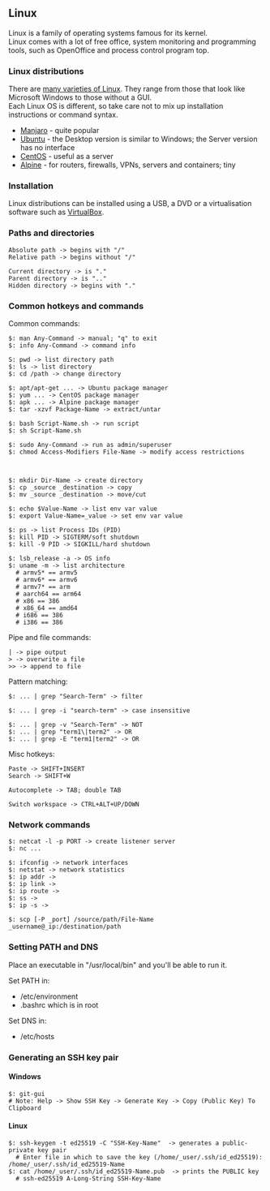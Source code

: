 ## Linux

Linux is a family of operating systems famous for its kernel.  
Linux comes with a lot of free office, system monitoring and programming tools, such as OpenOffice and process control program top.  

### Linux distributions

There are [many varieties of Linux](https://distrowatch.com/). They range from those that look like Microsoft Windows to those without a GUI.  
Each Linux OS is different, so take care not to mix up installation instructions or command syntax.  

* [Manjaro](https://manjaro.org/) - quite popular
* [Ubuntu](https://www.ubuntu.com/) - the Desktop version is similar to Windows; the Server version has no interface
* [CentOS](https://www.centos.org/) - useful as a server
* [Alpine](https://alpinelinux.org) - for routers, firewalls, VPNs, servers and containers; tiny

### Installation

Linux distributions can be installed using a USB, a DVD or a virtualisation software such as [VirtualBox](../../DevOps/VirtualMachines/VirtualBox).

### Paths and directories

```
Absolute path -> begins with "/"  
Relative path -> begins without "/"  

Current directory -> is "."
Parent directory -> is ".."
Hidden directory -> begins with "."
```

### Common hotkeys and commands

Common commands:
```
$: man Any-Command -> manual; "q" to exit
$: info Any-Command -> command info

S: pwd -> list directory path
$: ls -> list directory
$: cd /path -> change directory

$: apt/apt-get ... -> Ubuntu package manager
$: yum ... -> CentOS package manager
$: apk ... -> Alpine package manager
$: tar -xzvf Package-Name -> extract/untar

$: bash Script-Name.sh -> run script
$: sh Script-Name.sh

$: sudo Any-Command -> run as admin/superuser
$: chmod Access-Modifiers File-Name -> modify access restrictions



$: mkdir Dir-Name -> create directory
$: cp _source _destination -> copy
$: mv _source _destination -> move/cut

$: echo $Value-Name -> list env var value
$: export Value-Name=_value -> set env var value

$: ps -> list Process IDs (PID)
$: kill PID -> SIGTERM/soft shutdown
$: kill -9 PID -> SIGKILL/hard shutdown

$: lsb_release -a -> OS info
$: uname -m -> list architecture
  # armv5* == armv5
  # armv6* == armv6
  # armv7* == arm
  # aarch64 == arm64
  # x86 == 386
  # x86_64 == amd64
  # i686 == 386
  # i386 == 386
```

Pipe and file commands:
```
| -> pipe output
> -> overwrite a file
>> -> append to file
```

Pattern matching:
```
$: ... | grep "Search-Term" -> filter

$: ... | grep -i "search-term" -> case insensitive

$: ... | grep -v "Search-Term" -> NOT
$: ... | grep "term1\|term2" -> OR
$: ... | grep -E "term1|term2" -> OR
```

Misc hotkeys:
```
Paste -> SHIFT+INSERT
Search -> SHIFT+W

Autocomplete -> TAB; double TAB

Switch workspace -> CTRL+ALT+UP/DOWN
```

### Network commands

```
$: netcat -l -p PORT -> create listener server
$: nc ...

$: ifconfig -> network interfaces
$: netstat -> network statistics
$: ip addr ->
$: ip link ->
$: ip route ->
$: ss ->
$: ip -s ->

$: scp [-P _port] /source/path/File-Name _username@_ip:/destination/path
```

### Setting PATH and DNS

Place an executable in "/usr/local/bin" and you'll be able to run it.  

Set PATH in:
* /etc/environment
* .bashrc which is in root

Set DNS in:
* /etc/hosts

### Generating an SSH key pair

#### Windows

```
$: git-gui
# Note: Help -> Show SSH Key -> Generate Key -> Copy (Public Key) To Clipboard
```

#### Linux

```
$: ssh-keygen -t ed25519 -C "SSH-Key-Name"  -> generates a public-private key pair
  # Enter file in which to save the key (/home/_user/.ssh/id_ed25519): /home/_user/.ssh/id_ed25519-Name
$: cat /home/_user/.ssh/id_ed25519-Name.pub  -> prints the PUBLIC key
  # ssh-ed25519 A-Long-String SSH-Key-Name
```
